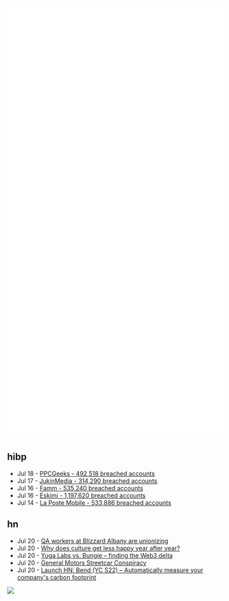 ![Metrics](https://raw.githubusercontent.com/phixion/phixion/master/metrics.svg)

## hibp

<!--
for https://github.com/phixion/phixion/blob/main/.github/workflows/feeds.yml
-->
<!--START_SECTION:haveibeenpwnd-->
- Jul 18 - [PPCGeeks - 492,518 breached accounts](https://haveibeenpwned.com/PwnedWebsites#PPCGeeks)
- Jul 17 - [JukinMedia - 314,290 breached accounts](https://haveibeenpwned.com/PwnedWebsites#JukinMedia)
- Jul 16 - [Famm - 535,240 breached accounts](https://haveibeenpwned.com/PwnedWebsites#Famm)
- Jul 16 - [Eskimi - 1,197,620 breached accounts](https://haveibeenpwned.com/PwnedWebsites#Eskimi)
- Jul 14 - [La Poste Mobile - 533,886 breached accounts](https://haveibeenpwned.com/PwnedWebsites#LaPosteMobile)
<!--END_SECTION:haveibeenpwnd-->

## hn

<!--
for https://github.com/phixion/phixion/blob/main/.github/workflows/feeds.yml
-->
<!--START_SECTION:hn-->
- Jul 20 - [QA workers at Blizzard Albany are unionizing](https://www.gamedeveloper.com/culture/qa-workers-at-blizzard-albany-are-unionizing2a8ba530bcd0daf0e1ae42d988c40dc261347&utm_source=eloqua&utm_medium=email&utm_campaign=Gama_NL_Game%20Developer%20Daily_07.19.22&sp_cid=45523&utm_content=Gama_NL_Game%20Developer%20Daily_07.19.22)
- Jul 20 - [Why does culture get less happy year after year?](https://erikhoel.substack.com/p/why-does-culture-get-less-happy-year)
- Jul 20 - [Yuga Labs vs. Bungie – finding the Web3 delta](https://credistick.com/yuga-labs-vs-bungie-finding-the-web3-delta/)
- Jul 20 - [General Motors Streetcar Conspiracy](https://en.wikipedia.org/wiki/General_Motors_streetcar_conspiracy)
- Jul 20 - [Launch HN: Bend (YC S22) – Automatically measure your company's carbon footprint](https://news.ycombinator.com/item?id=32166140)
<!--END_SECTION:hn-->

<!--
for https://yhype.me
-->
![](https://hit.yhype.me/github/profile?user_id=13013670)
